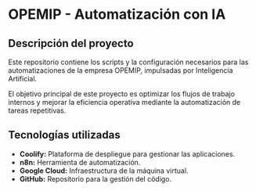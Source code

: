 # OPEMIP - Automatización con IA

## Descripción del proyecto
Este repositorio contiene los scripts y la configuración necesarios para las automatizaciones de la empresa OPEMIP, impulsadas por Inteligencia Artificial.

El objetivo principal de este proyecto es optimizar los flujos de trabajo internos y mejorar la eficiencia operativa mediante la automatización de tareas repetitivas.

## Tecnologías utilizadas
- **Coolify:** Plataforma de despliegue para gestionar las aplicaciones.
- **n8n:** Herramienta de automatización.
- **Google Cloud:** Infraestructura de la máquina virtual.
- **GitHub:** Repositorio para la gestión del código.
